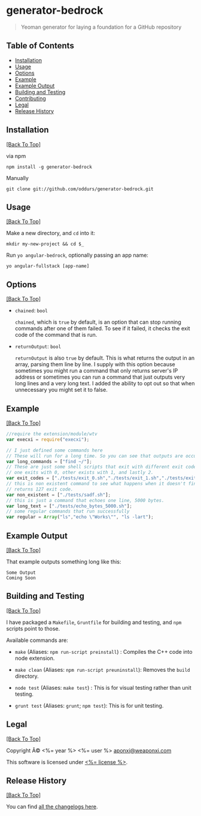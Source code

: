 # generator-bedrock

> Yeoman generator for laying a foundation for a GitHub repository

## Table of Contents

* [Installation](#installation)
* [Usage](#usage)
* [Options](#options)
* [Example](#example)
* [Example Output](#example-output)
* [Building and Testing](#building-and-testing)
* [Contributing](#contributing)
* [Legal](#legal)
* [Release History](#release-history)

## Installation
[[Back To Top]](#table-of-contents)

via npm
```shell
npm install -g generator-bedrock
```

Manually
```shell
git clone git://github.com/oddurs/generator-bedrock.git
```

## Usage
[[Back To Top]](#table-of-contents)

Make a new directory, and `cd` into it:
```
mkdir my-new-project && cd $_
```

Run `yo angular-bedrock`, optionally passing an app name:
```
yo angular-fullstack [app-name]
```

## Options
[[Back To Top]](#table-of-contents)

- `chained`: `bool`

  `chained`, which is `true` by default, is an option that can stop running commands after one of them failed. To see if it failed, it checks the exit code of the command that is run.

- `returnOutput`: `bool`

  `returnOutput` is also `true` by default. This is what returns the output in an array, parsing them line by line. I supply with this option because sometimes you might run a command that only returns server's IP address or sometimes you can run a command that just outputs very long lines and a very long text. I added the ability to opt out so that when unnecessary you might set it to false.

## Example
[[Back To Top]](#table-of-contents)

```js
//require the extension/module/wtv
var execxi = require("execxi");

// I just defined some commands here
// These will run for a long time. So you can see that outputs are occurring in real-time.
var long_commands = ["find ~/"];
// These are just some shell scripts that exit with different exit codes
// one exits with 0, other exists with 1, and lastly 2.
var exit_codes = ["./tests/exit_0.sh","./tests/exit_1.sh","./tests/exit_2.sh"];
// this is non existent command to see what happens when it doesn't find the command to run.
// returns 127 exit code.
var non_existent = ["./tests/sadf.sh"];
// this is just a command that echoes one line, 5000 bytes.
var long_text = ["./tests/echo_bytes_5000.sh"];
// some regular commands that run successfully
var regular = Array("ls","echo \"Works\"", "ls -lart");


```

## Example Output
[[Back To Top]](#table-of-contents)

That example outputs something long like this:

```
Some Output
Coming Soon
```


## Building and Testing
[[Back To Top]](#table-of-contents)

I have packaged a `Makefile`, `Gruntfile` for building and testing, and `npm` scripts point to those.

Available commands are:

- `make` (Aliases: `npm run-script preinstall`) : 
  Compiles the C++ code into node extension.

- `make clean` (Aliases: `npm run-script preuninstall`):
  Removes the `build` directory.

- `node test` (Aliases: `make test`) : 
  This is for visual testing rather than unit testing. 

- `grunt test`  (Aliases: `grunt`; `npm test`): 
  This is for unit testing. 

## Legal
[[Back To Top]](#table-of-contents)

Copyright Â© <%= year %> <%= user %> <aponxi@weaponxi.com>

This software is licensed under [<%= license %>](/LICENSE.txt).

## Release History
[[Back To Top]](#table-of-contents)

You can find [all the changelogs here](/CHANGELOGS.md).
